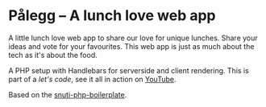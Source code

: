 # Pålegg – A lunch love web app

A little lunch love web app to share our love for unique lunches. Share your ideas and vote for your favourites. This web app is just as much about the tech as it's about the food.

A PHP setup with Handlebars for serverside and client rendering. This is part
of a *let's code*, see it all in action on [YouTube]().

Based on the [snuti-php-boilerplate](https://github.com/ecker00/snuti-php-boilerplate).
